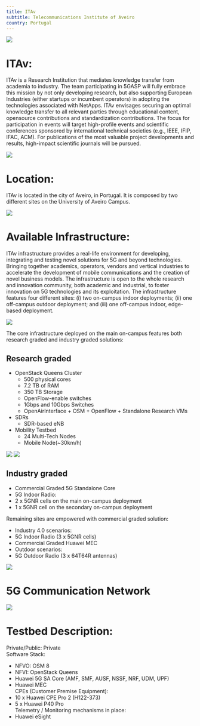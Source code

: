```yaml
---
title: ITAv
subtitle: Telecommunications Institute of Aveiro
country: Portugal
---
```



![](it_logo.png)


# ITAv:
ITAv is a Research Institution that mediates knowledge transfer from academia to industry. The team participating in 5GASP will fully embrace this mission by not only developing research, but also supporting European Industries (either startups or incumbent operators) in adopting the technologies associated with NetApps. ITAv envisages securing an optimal knowledge transfer to all relevant parties through educational content, opensource contributions and standardization contributions. The focus for participation in events will target high-profile events and scientific conferences sponsored by international technical societies (e.g., IEEE, IFIP, IFAC, ACM). For publications of the most valuable project developments and results, high-impact scientific journals will be pursued.  

![](it_building_white.png)


# Location:

ITAv is located in the city of Aveiro, in Portugal. It is composed by two different sites on the University of Aveiro Campus.

![](it_location.png)


# Available Infrastructure:  
ITAv infrastructure provides a real-life environment for developing, integrating and testing novel solutions for 5G and beyond technologies. Bringing together academics, operators, vendors and vertical industries to accelerate the development of mobile communications and the creation of novel business models. The infrastructure is open to the whole research and innovation community, both academic and industrial, to foster innovation on 5G technologies and its exploitation. The infrastructure features four different sites: (i) two on-campus indoor deployments; (ii) one off-campus outdoor deployment; and (iii) one off-campus indoor, edge-based deployment.  

![](it_infra.png)

The core infrastructure deployed on the main on-campus features both research graded and industry graded solutions:  

## Research graded  
- OpenStack Queens Cluster  
	-   500 physical cores  
	-   7.2 TB of RAM  
	-   350 TB Storage  
	-   OpenFlow-enable switches  
	-   1Gbps and 10Gbps Switches  
	-   OpenAirInterface + OSM + OpenFlow + Standalone Research VMs  
-   SDRs  
	-   SDR-based eNB  
-   Mobility Testbed  
	-   24 Multi-Tech Nodes  
	-   Mobile Node(~30km/h)  
	
![](it_reasearch_graded_1.png)
![](t_reasearch_graded_2.png)

## Industry graded  
-   Commercial Graded 5G Standalone Core  
-   5G Indoor Radio:  
-	2 x 5GNR cells on the main on-campus deployment  
-	1 x 5GNR cell on the secondary on-campus deployment  

Remaining sites are empowered with commercial graded solution:  
- Industry 4.0 scenarios:  
-   5G Indoor Radio (3 x 5GNR cells)  
-   Commercial Graded Huawei MEC  
- Outdoor scenarios:  
-   5G Outdoor Radio (3 x 64T64R antennas)  

![](it_industry_graded.png)

# **5G Communication Network**  

![](it_5g_network.png)


# **Testbed Description:**  
Private/Public: Private  
Software Stack:  
-   NFVO: OSM 8  
-   NFVI: OpenStack Queens  
-   Huawei 5G SA Core (AMF, SMF, AUSF, NSSF, NRF, UDM, UPF)  
-   Huawei MEC  
CPEs (Customer Premise Equipment):  
-   10 x Huawei CPE Pro 2 (H122-373)  
-   5 x Huawei P40 Pro  
Telemetry / Monitoring mechanisms in place:  
-   Huawei eSight

